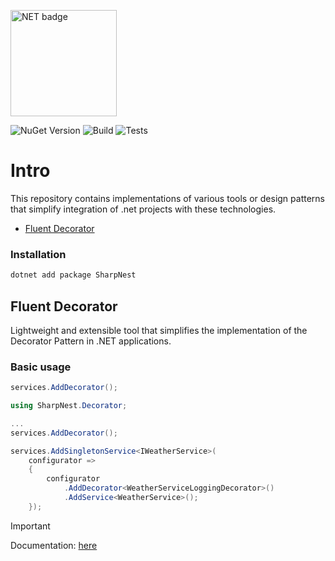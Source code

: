 <img src="https://img.shields.io/badge/version-9.0-CC0000?style=for-the-badge&logo=.NET" 
     alt="NET badge" 
     width="170">

![NuGet Version](https://img.shields.io/nuget/v/SharpNest)
![Build](https://github.com/AnastasKosstow/sharp-nest/actions/workflows/build.yml/badge.svg)
![Tests](https://github.com/AnastasKosstow/sharp-nest/actions/workflows/tests.yml/badge.svg)




# Intro
This repository contains implementations of various tools or design patterns that simplify integration of .net projects with these technologies.

* [Fluent Decorator](#fluent-decorator)

### Installation

```bash
dotnet add package SharpNest
```

## Fluent Decorator

Lightweight and extensible tool that simplifies the implementation of the Decorator Pattern in .NET applications.
<br>

### Basic usage

```cs
services.AddDecorator();
```

```cs
using SharpNest.Decorator;

...
services.AddDecorator();
```

```cs
services.AddSingletonService<IWeatherService>(
    configurator =>
    {
        configurator
            .AddDecorator<WeatherServiceLoggingDecorator>()
            .AddService<WeatherService>();
    });
```
> [!IMPORTANT]
> Documentation: [here](https://github.com/AnastasKosstow/sharp-nest/blob/main/docs/fluent-decorator.md)
>

<br/>

